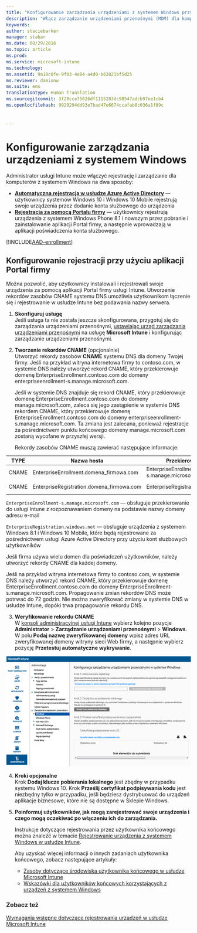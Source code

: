 ```yaml
---
title: "Konfigurowanie zarządzania urządzeniami z systemem Windows przy użyciu usługi Microsoft Intune | Microsoft Intune"
description: "Włącz zarządzanie urządzeniami przenośnymi (MDM) dla komputerów z systemem Windows, w tym urządzeń z systemem Windows 10, w usłudze Microsoft Intune."
keywords: 
author: staciebarker
manager: stabar
ms.date: 08/29/2016
ms.topic: article
ms.prod: 
ms.service: microsoft-intune
ms.technology: 
ms.assetid: 9a18c0fe-9f03-4e84-a4d0-b63821bf5d25
ms.reviewer: damionw
ms.suite: ems
translationtype: Human Translation
ms.sourcegitcommit: 3f28cce75626df1115283dc98547adcb97ee1cb4
ms.openlocfilehash: 9929294dd93e7bad47e6674ccafab0c036a1f89c


---
```


# <a name="set-up-windows-device-management"></a>Konfigurowanie zarządzania urządzeniami z systemem Windows

Administrator usługi Intune może włączyć rejestrację i zarządzanie dla komputerów z systemem Windows na dwa sposoby:

- **[Automatyczna rejestracja w usłudze Azure Active Directory](#azure-active-directory-enrollment)** — użytkownicy systemów Windows 10 i Windows 10 Mobile rejestrują swoje urządzenia przez dodanie konta służbowego do urządzenia
- **[Rejestracja za pomocą Portalu firmy](#company-portal-app-enrollment)** — użytkownicy rejestrują urządzenia z systemem Windows Phone 8.1 i nowszym przez pobranie i zainstalowanie aplikacji Portal firmy, a następnie wprowadzają w aplikacji poświadczenia konta służbowego.

[!INCLUDE[AAD-enrollment](../includes/win10-automatic-enrollment-aad.md)]

## <a name="set-up-company-portal-app-enrollment"></a>Konfigurowanie rejestracji przy użyciu aplikacji Portal firmy
Można pozwolić, aby użytkownicy instalowali i rejestrowali swoje urządzenia za pomocą aplikacji Portal firmy usługi Intune. Utworzenie rekordów zasobów CNAME systemu DNS umożliwia użytkownikom łączenie się i rejestrowanie w usłudze Intune bez podawania nazwy serwera.

1. **Skonfiguruj usługę**<br>
Jeśli usługa ta nie została jeszcze skonfigurowana, przygotuj się do zarządzania urządzeniami przenośnymi, [ustawiając urząd zarządzania urządzeniami przenośnymi](prerequisites-for-enrollment.md#set-mobile-device-management-authority) na usługę **Microsoft Intune** i konfigurując zarządzanie urządzeniami przenośnymi.

2. **Tworzenie rekordów CNAME** (opcjonalnie)<br>Utworzyć rekordy zasobów **CNAME** systemu DNS dla domeny Twojej firmy. Jeśli na przykład witryna internetowa firmy to contoso.com, w systemie DNS należy utworzyć rekord CNAME, który przekierowuje domenę EnterpriseEnrollment.contoso.com do domeny enterpriseenrollment-s.manage.microsoft.com.

    Jeśli w systemie DNS znajduje się rekord CNAME, który przekierowuje domenę EnterpriseEnrollment.contoso.com do domeny manage.microsoft.com, zaleca się jego zastąpienie w systemie DNS rekordem CNAME, który przekierowuje domenę EnterpriseEnrollment.contoso.com do domeny enterpriseenrollment-s.manage.microsoft.com. Ta zmiana jest zalecana, ponieważ rejestracje za pośrednictwem punktu końcowego domeny manage.microsoft.com zostaną wycofane w przyszłej wersji.

    Rekordy zasobów CNAME muszą zawierać następujące informacje:

  |TYPE|Nazwa hosta|Przekierowanie na|TTL|
  |--------|-------------|-------------|-------|
  |CNAME|EnterpriseEnrollment.domena_firmowa.com|EnterpriseEnrollment-s.manage.microsoft.com |1 godzina|
  |CNAME|EnterpriseRegistration.domena_firmowa.com|EnterpriseRegistration.windows.net|1 godzina|

  `EnterpriseEnrollment-s.manage.microsoft.com` — obsługuje przekierowanie do usługi Intune z rozpoznawaniem domeny na podstawie nazwy domeny adresu e-mail

  `EnterpriseRegistration.windows.net` — obsługuje urządzenia z systemem Windows 8.1 i Windows 10 Mobile, które będą rejestrowane za pośrednictwem usługi Azure Active Directory przy użyciu kont służbowych użytkowników

  Jeśli firma używa wielu domen dla poświadczeń użytkowników, należy utworzyć rekordy CNAME dla każdej domeny.

  Jeśli na przykład witryna internetowa firmy to contoso.com, w systemie DNS należy utworzyć rekord CNAME, który przekierowuje domenę EnterpriseEnrollment.contoso.com do domeny EnterpriseEnrollment-s.manage.microsoft.com. Propagowanie zmian rekordów DNS może potrwać do 72 godzin. Nie można zweryfikować zmiany w systemie DNS w usłudze Intune, dopóki trwa propagowanie rekordu DNS.

3.  **Weryfikowanie rekordu CNAME**<br>W [konsoli administracyjnej usługi Intune](http://manage.microsoft.com) wybierz kolejno pozycje **Administrator** &gt; **Zarządzanie urządzeniami przenośnymi** &gt; **Windows**. W polu **Podaj nazwę zweryfikowanej domeny** wpisz adres URL zweryfikowanej domeny witryny sieci Web firmy, a następnie wybierz pozycję **Przetestuj automatyczne wykrywanie**.

  ![Okno dialogowe Zarządzanie urządzeniami z systemem Windows](../media/enroll-intune-winenr.png)

4.  **Kroki opcjonalne**<br>Krok **Dodaj klucze pobierania lokalnego** jest zbędny w przypadku systemu Windows 10. Krok **Prześlij certyfikat podpisywania kodu** jest niezbędny tylko w przypadku, jeśli będziesz dystrybuować do urządzeń aplikacje biznesowe, które nie są dostępne w Sklepie Windows.

6.  **Poinformuj użytkowników, jak mogą zarejestrować swoje urządzenia i czego mogą oczekiwać po włączeniu ich do zarządzania.**

    Instrukcje dotyczące rejestrowania przez użytkownika końcowego można znaleźć w temacie [Rejestrowanie urządzenia z systemem Windows w usłudze Intune](../enduser/enroll-your-device-in-intune-windows.md).

    Aby uzyskać więcej informacji o innych zadaniach użytkownika końcowego, zobacz następujące artykuły:
      - [Zasoby dotyczące środowiska użytkownika końcowego w usłudze Microsoft Intune](what-to-tell-your-end-users-about-using-microsoft-intune.md)
      - [Wskazówki dla użytkowników końcowych korzystających z urządzeń z systemem Windows](../enduser/using-your-windows-device-with-intune.md)

### <a name="see-also"></a>Zobacz też
[Wymagania wstępne dotyczące rejestrowania urządzeń w usłudze Microsoft Intune](prerequisites-for-enrollment.md)



<!--HONumber=Nov16_HO3-->


